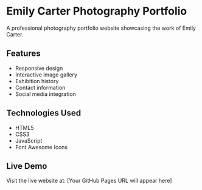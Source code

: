 # Emily Carter Photography Portfolio

A professional photography portfolio website showcasing the work of Emily Carter.

## Features
- Responsive design
- Interactive image gallery
- Exhibition history
- Contact information
- Social media integration

## Technologies Used
- HTML5
- CSS3
- JavaScript
- Font Awesome Icons

## Live Demo
Visit the live website at: [Your GitHub Pages URL will appear here] 